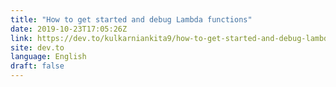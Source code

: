 ```yaml
---
title: "How to get started and debug Lambda functions"
date: 2019-10-23T17:05:26Z
link: https://dev.to/kulkarniankita9/how-to-get-started-and-debug-lambda-functions-ag6?utm_medium=RSS&utm_source=news.12bit.vn
site: dev.to
language: English
draft: false
---
```

